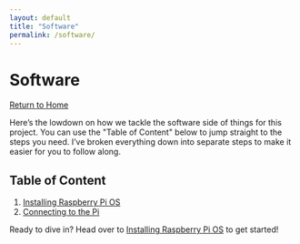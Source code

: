 ```yaml
---
layout: default
title: "Software"
permalink: /software/
---
```


# Software

[Return to Home](../index.md)

Here’s the lowdown on how we tackle the software side of things for this project. You can use the "Table of Content" below to jump straight to the steps you need. I’ve broken everything down into separate steps to make it easier for you to follow along.

## Table of Content
1. [Installing Raspberry Pi OS](os-installation.md)
2. [Connecting to the Pi](find-pi.md)

Ready to dive in? Head over to [Installing Raspberry Pi OS](os-installation.md) to get started!
